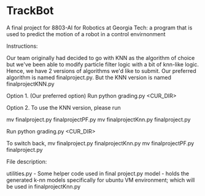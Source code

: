 # TrackBot
A final project for 8803-AI for Robotics at Georgia Tech: a program that is used to predict the motion of a robot in a control envirnonment 


Instructions:


Our team originally had decided to go with KNN as the algorithm of choice but we've been able to modify particle filter logic with a bit of knn-like logic. Hence, we have 2 versions of algorithms we'd like to submit. Our preferred algorithm is named finalproject.py. But the KNN version is named finalprojectKNN.py

Option 1. (Our preferred option)
Run python grading.py <CUR_DIR>

Option 2. 
To use the KNN version, please run

mv finalproject.py finalprojectPF.py
mv finalprojectKnn.py finalproject.py

Run python grading.py <CUR_DIR>

To switch back, 
mv finalproject.py finalprojectKnn.py
mv finalprojectPF.py finalproject.py


File description:

utilities.py - Some helper code used in final project.py
model - holds the generated k-nn models specifically for ubuntu VM environment; which will be used in finalprojectKnn.py

